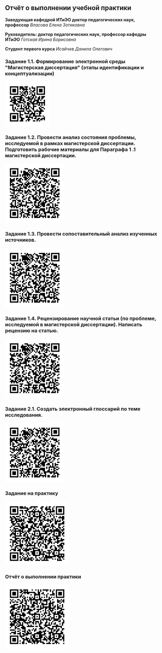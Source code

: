 ## Отчёт о выполнении учебной практики

**Заведующая кафедрой ИТиЭО доктор педагогических наук, профессор** *Власова Елена Зотиковна* 

**Руководитель: доктор педагогических наук, профессор кафедры ИТиЭО** *Готская Ирина Борисовна*

**Студент первого курса** *Исайчев Данила Олегович*

### Задание 1.1. Формирование электронной среды "Магистерская диссертация" (этапы идентификации и концептуализации)

[![qr1.1](./qrs/1.1.png)](https://github.com/DanilaIsaichev/1sem-nir)

### Задание 1.2. Провести анализ состояния проблемы, исследуемой в рамках магистерской диссертации. Подготовить рабочие материалы для Параграфа 1 .1 магистерской диссертации.

[![qr1.2](./qrs/1.2.png)](https://github.com/DanilaIsaichev/1sem-nir/blob/main/Исайчев%20Д.О.%2C%20КЭО%2C%20НИР%2C%20ИСР%201.2.pdf)

### Задание 1.3. Провести сопоставительный анализ изученных источников.

[![qr1.3](./qrs/1.3.png)](https://github.com/DanilaIsaichev/1sem-nir/blob/main/Исайчев%20Д.О.%2C%20КЭО%2C%20НИР%2C%20ИСР%201.3.pdf)

### Задание 1.4. Рецензирование научной статьи (по проблеме, исследуемой в магистерской диссертации). Написать рецензию на статью.

[![qr1.4](./qrs/1.4.png)](https://github.com/DanilaIsaichev/1sem-nir/blob/main/Исайчев%20Д.О.%2C%20КЭО%2C%20НИР%2C%20ИСР%201.4.pdf)

### Задание 2.1. Создать электронный глоссарий по теме исследования.

[![qr2.1](./qrs/2.1.png)](https://github.com/DanilaIsaichev/1sem-nir/blob/main/Исайчев%20Д.О.%2C%20КЭО%2C%20НИР%2C%20ВСР%202.1.pdf)

### Задание на практику

[![qrt](./qrs/tasks.png)](https://github.com/DanilaIsaichev/1sem-nir/blob/main/Исайчев%20Д.О.%2C%20КЭО%2C%20НИР%2C%20Задание.docx)

### Отчёт о выполнении практики

[![qrr](./qrs/report.png)](https://github.com/DanilaIsaichev/1sem-nir/blob/main/Исайчев%20Д.О.%2C%20КЭО%2C%20НИР%2C%20Отчет.docx)
